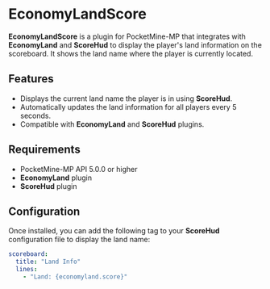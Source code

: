 # EconomyLandScore

**EconomyLandScore** is a plugin for PocketMine-MP that integrates with **EconomyLand** and **ScoreHud** to display the player's land information on the scoreboard. It shows the land name where the player is currently located.

## Features

- Displays the current land name the player is in using **ScoreHud**.
- Automatically updates the land information for all players every 5 seconds.
- Compatible with **EconomyLand** and **ScoreHud** plugins.

## Requirements

- PocketMine-MP API 5.0.0 or higher
- **EconomyLand** plugin
- **ScoreHud** plugin

## Configuration

Once installed, you can add the following tag to your **ScoreHud** configuration file to display the land name:

```yaml
scoreboard:
  title: "Land Info"
  lines:
    - "Land: {economyland.score}"
